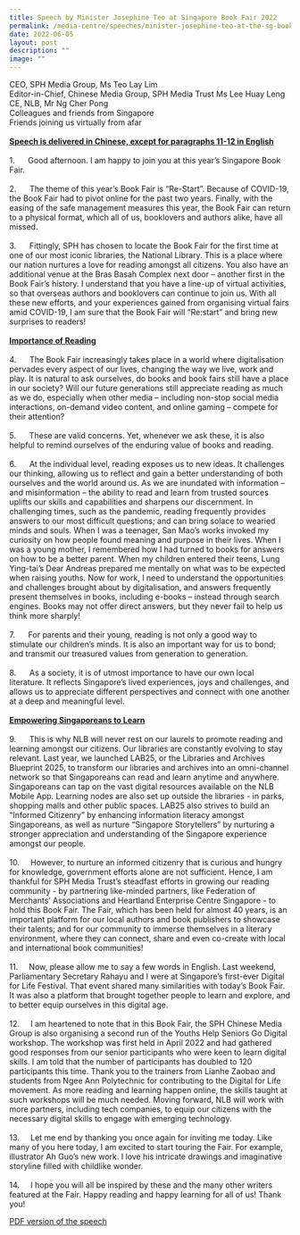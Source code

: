 ```yaml
---
title: Speech by Minister Josephine Teo at Singapore Book Fair 2022
permalink: /media-centre/speeches/minister-josephine-teo-at-the-sg-book-fair-2022/
date: 2022-06-05
layout: post
description: ""
image: ""
---
```

<p>CEO, SPH Media Group, Ms Teo Lay Lim <br>
Editor-in-Chief, Chinese Media Group, SPH Media Trust Ms Lee Huay Leng <br>
CE, NLB, Mr Ng Cher Pong <br>
Colleagues and friends from Singapore <br>
Friends joining us virtually from afar <br>
<br>
<strong><span style="text-decoration: underline;">Speech is delivered in Chinese, except for paragraphs 11-12 in English</span></strong> <br>
<br>
1.<span style="white-space: pre;">		</span>Good afternoon. I am happy to join you at this year’s Singapore Book Fair. <br>
<br>
2.<span style="white-space: pre;">		</span>The theme of this year’s Book Fair is “Re-Start”. Because of COVID-19, the Book Fair had to pivot online for the past two years. Finally, with the easing of the safe management measures this year, the Book Fair can return to a physical format, which all of us, booklovers and authors alike, have all missed. <br>
<br>
3.<span style="white-space: pre;">		</span>Fittingly, SPH has chosen to locate the Book Fair for the first time at one of our most iconic libraries, the National Library. This is a place where our nation nurtures a love for reading amongst all citizens. You also have an additional venue at the Bras Basah Complex next door – another first in the Book Fair’s history. I understand that you have a line-up of virtual activities, so that overseas authors and booklovers can continue to join us. With all these new efforts, and your experiences gained from organising virtual fairs amid COVID-19, I am sure that the Book Fair will “Re:start” and bring new surprises to readers! <br>
<br>
<strong><span style="text-decoration: underline;">Importance of Reading</span></strong> <br>
<br>
4.<span style="white-space: pre;">		</span>The Book Fair increasingly takes place in a world where digitalisation pervades every aspect of our lives, changing the way we live, work and play. It is natural to ask ourselves, do books and book fairs still have a place in our society? Will our future generations still appreciate reading as much as we do, especially when other media – including non-stop social media interactions, on-demand video content, and online gaming – compete for their attention? <br>
<br>
5.<span style="white-space: pre;">		</span>These are valid concerns. Yet, whenever we ask these, it is also helpful to remind ourselves of the enduring value of books and reading.<br>
<br>
6.<span style="white-space: pre;">		</span>At the individual level, reading exposes us to new ideas. It challenges our thinking, allowing us to reflect and gain a better understanding of both ourselves and the world around us. As we are inundated with information – and misinformation – the ability to read and learn from trusted sources uplifts our skills and capabilities and sharpens our discernment. In challenging times, such as the pandemic, reading frequently provides answers to our most difficult questions; and can bring solace to wearied minds and souls. When I was a teenager, San Mao’s works invoked my curiosity on how people found meaning and purpose in their lives. When I was a young mother, I remembered how I had turned to books for answers on how to be a better parent. When my children entered their teens, Lung Ying-tai’s Dear Andreas prepared me mentally on what was to be expected when raising youths. Now for work, I need to understand the opportunities and challenges brought about by digitalisation, and answers frequently present themselves in books, including e-books – instead through search engines. Books may not offer direct answers, but they never fail to help us think more sharply! <br>
<br>
7.<span style="white-space: pre;">		</span>For parents and their young, reading is not only a good way to stimulate our children’s minds. It is also an important way for us to bond; and transmit our treasured values from generation to generation. <br>
<br>
8.<span style="white-space: pre;">		</span>As a society, it is of utmost importance to have our own local literature. It reflects Singapore’s lived experiences, joys and challenges, and allows us to appreciate different perspectives and connect with one another at a deep and meaningful level. <br>
<br>
<strong><span style="text-decoration: underline;">Empowering Singaporeans to Learn</span></strong> <br>
<br>
9.<span style="white-space: pre;">		</span>This is why NLB will never rest on our laurels to promote reading and learning amongst our citizens. Our libraries are constantly evolving to stay relevant. Last year, we launched LAB25, or the Libraries and Archives Blueprint 2025, to transform our libraries and archives into an omni-channel network so that Singaporeans can read and learn anytime and anywhere. Singaporeans can tap on the vast digital resources available on the NLB Mobile App. Learning nodes are also set up outside the libraries - in parks, shopping malls and other public spaces. LAB25 also strives to build an “Informed Citizenry” by enhancing information literacy amongst Singaporeans, as well as nurture “Singapore Storytellers” by nurturing a stronger appreciation and understanding of the Singapore experience amongst our people. <br>
<br>
10.<span style="white-space: pre;">		</span>However, to nurture an informed citizenry that is curious and hungry for knowledge, government efforts alone are not sufficient. Hence, I am thankful for SPH Media Trust’s steadfast efforts in growing our reading community - by partnering like-minded partners, like Federation of Merchants’ Associations and Heartland Enterprise Centre Singapore - to hold this Book Fair. The Fair, which has been held for almost 40 years, is an important platform for our local authors and book publishers to showcase their talents; and for our community to immerse themselves in a literary environment, where they can connect, share and even co-create with local and international book communities! <br>
<br>
11.<span style="white-space: pre;">		</span>Now, please allow me to say a few words in English. Last weekend, Parliamentary Secretary Rahayu and I were at Singapore’s first-ever Digital for Life Festival. That event shared many similarities with today’s Book Fair. It was also a platform that brought together people to learn and explore, and to better equip ourselves in this digital age. <br>
<br>
12.<span style="white-space: pre;">		</span>I am heartened to note that in this Book Fair, the SPH Chinese Media Group is also organising a second run of the Youths Help Seniors Go Digital workshop. The workshop was first held in April 2022 and had gathered good responses from our senior participants who were keen to learn digital skills. I am told that the number of participants has doubled to 120 participants this time. Thank you to the trainers from Lianhe Zaobao and students from Ngee Ann Polytechnic for contributing to the Digital for Life movement. As more reading and learning happen online, the skills taught at such workshops will be much needed. Moving forward, NLB will work with more partners, including tech companies, to equip our citizens with the necessary digital skills to engage with emerging technology. <br>
<br>
13.<span style="white-space: pre;">		</span>Let me end by thanking you once again for inviting me today. Like many of you here today, I am excited to start touring the Fair. For example, illustrator Ah Guo’s new work. I love his intricate drawings and imaginative storyline filled with childlike wonder. <br>
<br>
14.<span style="white-space: pre;">		</span>I hope you will all be inspired by these and the many other writers featured at the Fair. Happy reading and happy learning for all of us! Thank you!<br></p>

[PDF version of the speech](/files/Speeches%202022/transcript%20of%20speech%20by%20minister%20josephine%20teo%20at%20singapore%20book%20fair%202022.pdf)